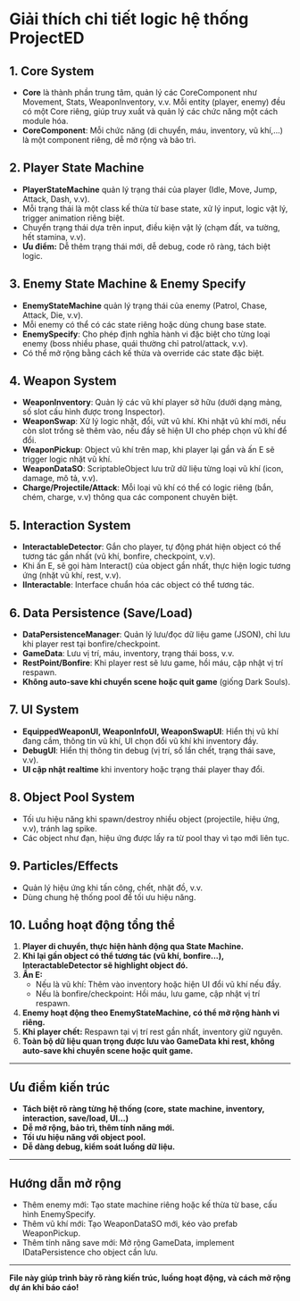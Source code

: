 # Giải thích chi tiết logic hệ thống ProjectED

## 1. Core System
- **Core** là thành phần trung tâm, quản lý các CoreComponent như Movement, Stats, WeaponInventory, v.v. Mỗi entity (player, enemy) đều có một Core riêng, giúp truy xuất và quản lý các chức năng một cách module hóa.
- **CoreComponent**: Mỗi chức năng (di chuyển, máu, inventory, vũ khí,...) là một component riêng, dễ mở rộng và bảo trì.

## 2. Player State Machine
- **PlayerStateMachine** quản lý trạng thái của player (Idle, Move, Jump, Attack, Dash, v.v).
- Mỗi trạng thái là một class kế thừa từ base state, xử lý input, logic vật lý, trigger animation riêng biệt.
- Chuyển trạng thái dựa trên input, điều kiện vật lý (chạm đất, va tường, hết stamina, v.v).
- **Ưu điểm:** Dễ thêm trạng thái mới, dễ debug, code rõ ràng, tách biệt logic.

## 3. Enemy State Machine & Enemy Specify
- **EnemyStateMachine** quản lý trạng thái của enemy (Patrol, Chase, Attack, Die, v.v).
- Mỗi enemy có thể có các state riêng hoặc dùng chung base state.
- **EnemySpecify**: Cho phép định nghĩa hành vi đặc biệt cho từng loại enemy (boss nhiều phase, quái thường chỉ patrol/attack, v.v).
- Có thể mở rộng bằng cách kế thừa và override các state đặc biệt.

## 4. Weapon System
- **WeaponInventory**: Quản lý các vũ khí player sở hữu (dưới dạng mảng, số slot cấu hình được trong Inspector).
- **WeaponSwap**: Xử lý logic nhặt, đổi, vứt vũ khí. Khi nhặt vũ khí mới, nếu còn slot trống sẽ thêm vào, nếu đầy sẽ hiện UI cho phép chọn vũ khí để đổi.
- **WeaponPickup**: Object vũ khí trên map, khi player lại gần và ấn E sẽ trigger logic nhặt vũ khí.
- **WeaponDataSO**: ScriptableObject lưu trữ dữ liệu từng loại vũ khí (icon, damage, mô tả, v.v).
- **Charge/Projectile/Attack**: Mỗi loại vũ khí có thể có logic riêng (bắn, chém, charge, v.v) thông qua các component chuyên biệt.

## 5. Interaction System
- **InteractableDetector**: Gắn cho player, tự động phát hiện object có thể tương tác gần nhất (vũ khí, bonfire, checkpoint, v.v).
- Khi ấn E, sẽ gọi hàm Interact() của object gần nhất, thực hiện logic tương ứng (nhặt vũ khí, rest, v.v).
- **IInteractable**: Interface chuẩn hóa các object có thể tương tác.

## 6. Data Persistence (Save/Load)
- **DataPersistenceManager**: Quản lý lưu/đọc dữ liệu game (JSON), chỉ lưu khi player rest tại bonfire/checkpoint.
- **GameData**: Lưu vị trí, máu, inventory, trạng thái boss, v.v.
- **RestPoint/Bonfire**: Khi player rest sẽ lưu game, hồi máu, cập nhật vị trí respawn.
- **Không auto-save khi chuyển scene hoặc quit game** (giống Dark Souls).

## 7. UI System
- **EquippedWeaponUI, WeaponInfoUI, WeaponSwapUI**: Hiển thị vũ khí đang cầm, thông tin vũ khí, UI chọn đổi vũ khí khi inventory đầy.
- **DebugUI**: Hiển thị thông tin debug (vị trí, số lần chết, trạng thái save, v.v).
- **UI cập nhật realtime** khi inventory hoặc trạng thái player thay đổi.

## 8. Object Pool System
- Tối ưu hiệu năng khi spawn/destroy nhiều object (projectile, hiệu ứng, v.v), tránh lag spike.
- Các object như đạn, hiệu ứng được lấy ra từ pool thay vì tạo mới liên tục.

## 9. Particles/Effects
- Quản lý hiệu ứng khi tấn công, chết, nhặt đồ, v.v.
- Dùng chung hệ thống pool để tối ưu hiệu năng.

## 10. Luồng hoạt động tổng thể
1. **Player di chuyển, thực hiện hành động qua State Machine.**
2. **Khi lại gần object có thể tương tác (vũ khí, bonfire...), InteractableDetector sẽ highlight object đó.**
3. **Ấn E:**  
   - Nếu là vũ khí: Thêm vào inventory hoặc hiện UI đổi vũ khí nếu đầy.
   - Nếu là bonfire/checkpoint: Hồi máu, lưu game, cập nhật vị trí respawn.
4. **Enemy hoạt động theo EnemyStateMachine, có thể mở rộng hành vi riêng.**
5. **Khi player chết:** Respawn tại vị trí rest gần nhất, inventory giữ nguyên.
6. **Toàn bộ dữ liệu quan trọng được lưu vào GameData khi rest, không auto-save khi chuyển scene hoặc quit game.**

---

## Ưu điểm kiến trúc
- **Tách biệt rõ ràng từng hệ thống (core, state machine, inventory, interaction, save/load, UI...)**
- **Dễ mở rộng, bảo trì, thêm tính năng mới.**
- **Tối ưu hiệu năng với object pool.**
- **Dễ dàng debug, kiểm soát luồng dữ liệu.**

---

## Hướng dẫn mở rộng
- Thêm enemy mới: Tạo state machine riêng hoặc kế thừa từ base, cấu hình EnemySpecify.
- Thêm vũ khí mới: Tạo WeaponDataSO mới, kéo vào prefab WeaponPickup.
- Thêm tính năng save mới: Mở rộng GameData, implement IDataPersistence cho object cần lưu.

---

**File này giúp trình bày rõ ràng kiến trúc, luồng hoạt động, và cách mở rộng dự án khi báo cáo!** 